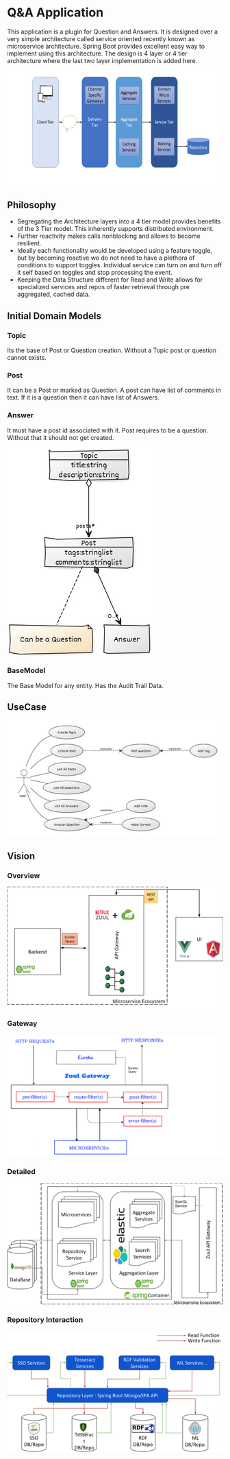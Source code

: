 # Q&A Application
This application is a plugin for Question and Answers. It is designed over a very simple architecture called service oriented recently known as microservice architecture. Spring Boot provides excellent easy way to implement using this architecture. The design is 4 layer or 4 tier architecture where the last two layer implementation is added here.
![Image of Architecture](https://github.com/sankhasil/SampleProjects/blob/master/QANDA/images/architectureProposal.png)

## Philosophy
- Segregating the Architecture layers into a 4 tier model provides benefits of the 3 Tier model. This inherently supports distributed environment. 
- Further reactivity makes calls nonblocking and allows to become resilient. 
- Ideally each functionality would be developed using a feature toggle, but by becoming reactive we do not need to have a plethora of conditions to support toggles. Individual service can turn on and turn off it self based on toggles and stop processing the event.
- Keeping the Data Structure different for Read and Write allows for specialized services and repos of faster retrieval through pre aggregated, cached data.

## Initial Domain Models
### Topic
Its the base of Post or Question creation. Without a Topic post or question cannot exists.
### Post
It can be a Post or marked as Question. A post can have list of comments in text. If it is a question then it can have list of Answers.
### Answer
It must have a post id associated with it. Post requires to be a question. Without that it should not get created.

![Image of Architecture](https://github.com/sankhasil/SampleProjects/blob/master/QANDA/images/EnitityDiagram.jpg)
### BaseModel
The Base Model for any entity. Has the Audit Trail Data.



## UseCase
![Image of Architecture](https://github.com/sankhasil/SampleProjects/blob/master/QANDA/images/userCase.jpg)

## Vision
### Overview
![Image of Architecture](https://github.com/sankhasil/SampleProjects/blob/master/QANDA/images/overview_ui_to_server.svg)

### Gateway 
![Image of Architecture](https://github.com/sankhasil/SampleProjects/blob/master/QANDA/images/gateway_zuul.svg)

### Detailed
![Image of Architecture](https://github.com/sankhasil/SampleProjects/blob/master/QANDA/images/detailed_microservice.svg)


### Repository Interaction
![Image of Architecture](https://github.com/sankhasil/SampleProjects/blob/master/QANDA/images/repo_layer.svg)



